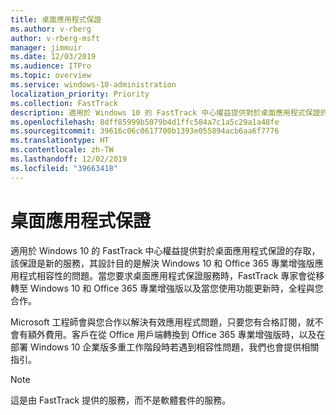 ```yaml
---
title: 桌面應用程式保證
ms.author: v-rberg
author: v-rberg-msft
manager: jimmuir
ms.date: 12/03/2019
ms.audience: ITPro
ms.topic: overview
ms.service: windows-10-administration
localization_priority: Priority
ms.collection: FastTrack
description: 適用於 Windows 10 的 FastTrack 中心權益提供對於桌面應用程式保證的存取，該保證為服務，其設計目的是解決 Windows 10 和 Office 365 專業增強版應用程式相容性的問題。
ms.openlocfilehash: 8dff85999b5079b4d1ffc584a7c1a5c29a1a48fe
ms.sourcegitcommit: 39616c06c0617700b1393e055894acb6aa6f7776
ms.translationtype: HT
ms.contentlocale: zh-TW
ms.lasthandoff: 12/02/2019
ms.locfileid: "39663418"
---
```

# <a name="desktop-app-assure"></a>桌面應用程式保證

適用於 Windows 10 的 FastTrack 中心權益提供對於桌面應用程式保證的存取，該保證是新的服務，其設計目的是解決 Windows 10 和 Office 365 專業增強版應用程式相容性的問題。當您要求桌面應用程式保證服務時，FastTrack 專家會從移轉至 Windows 10 和 Office 365 專業增強版以及當您使用功能更新時，全程與您合作。 

Microsoft 工程師會與您合作以解決有效應用程式問題，只要您有合格訂閱，就不會有額外費用。客戶在從 Office 用戶端轉換到 Office 365 專業增強版時，以及在部署 Windows 10 企業版多重工作階段時若遇到相容性問題，我們也會提供相關指引。 

  > [!NOTE]
> 這是由 FastTrack 提供的服務，而不是軟體套件的服務。

    

 
